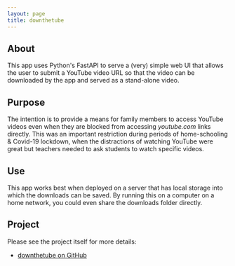 ```yaml
---
layout: page
title: downthetube
---
```


## About

This app uses Python's FastAPI to serve a (very) simple web UI that allows the
user to submit a YouTube video URL so that the video can be downloaded by the
app and served as a stand-alone video.

## Purpose

The intention is to provide a means for family members to access YouTube videos
even when they are blocked from accessing _youtube.com_ links directly. This was
an important restriction during periods of home-schooling & Covid-19 lockdown,
when the distractions of watching YouTube were great but teachers needed to ask
students to watch specific videos.

## Use

This app works best when deployed on a server that has local storage into which
the downloads can be saved. By running this on a computer on a home network, you
could even share the downloads folder directly.

## Project

Please see the project itself for more details:

* [downthetube on GitHub](https://www.github.com/cjj1977/downthetube)